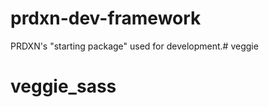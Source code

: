 prdxn-dev-framework
===================

PRDXN's "starting package" used for development.# veggie
# veggie_sass
